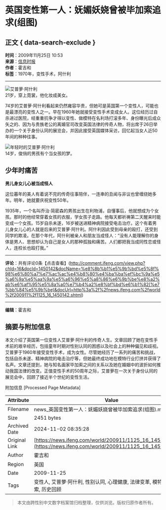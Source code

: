 # 英国变性第一人：妩媚妖娆曾被毕加索追求(组图)

## 正文 { data-search-exclude }


**时间**：2009年11月25日 10:53  
**来源**：[信息时报](http://www.chinanews.com.cn/life/news/2009/11-25/1983056.shtml)  
**作者**：霍吉和  
**标签**：1970年，变性手术，阿什利  

---

![艾普萝·阿什利](http://img.ifeng.com/hres/200911/25/10/415ec5275eb1e9c0d6e7e0b5ee17a133.jpg)  
21岁，穿上霓裳，他化妆成美女。

74岁的艾普萝·阿什利看起来仍然雍容华贵，但她可是英国第一个变性人，可能也是最漂亮的变性人之一。早在1960年她就接受变性手术变成女人。这位经历过自杀进过医院，经重重抗争才得以变性、做模特在名利场打滚多年、身份曝光后成众矢之的、因为与贵族老公的离婚官司改变英国法律的传奇人物，将出席于26日举办的一个关于身份认同的展览会，并因此接受英国媒体采访，回忆起当女人近50年间的种种往事。

![年轻时的艾普萝·阿什利](http://img.ifeng.com/hres/200911/25/10/78e573e66323db357212f3db91837369.jpg)  
14岁，俊俏的男孩有个当女孩的梦。

## **少年时痛苦**

**男儿身女儿心被当成怪人**

这位暮年的美人有着说不完的传奇往事陪伴，一连串的丑闻与非议也曾缠绕她多年。明年，她就要庆祝变性50年。

1935年，一个名叫乔治·简密森的男孩出生在利物浦，自懂事后，他就想成为个女孩。那时的他经常穿着女孩的衣服，学女孩子走路。他每天都祈祷第二天醒来时能变成一个女孩。15岁自杀未遂，16岁被送进精神病院接受电击治疗。这个有着男儿身女儿心的人就是后来的艾普萝·阿什利。阿什利因此受到母亲的殴打，还受到同学的欺凌。在那个年代，阿什利被亲人和朋友当成怪人：“没有人能理解你的身体是男人、思想却认为自己是女人的那种孤独和痛苦。人们都把我当成同性恋或怪人，连校长也殴打我。”  

---

**评论**：共有评论0条【点击查看】(http://comment.ifeng.com/view.php?chId=16&docId=1450142&docName=%e8%8b%b1%e5%9b%bd%e5%8f%98%e6%80%a7%e7%ac%ac%e4%b8%80%e4%ba%ba%ef%bc%9a%e5%a6%9a%e5%aa%9a%e5%a6%96%e5%a8%86%e6%9b%be%e8%a2%ab%e6%af%95%e5%8a%a0%e7%b4%a2%e8%bf%bd%e6%b1%82(%e7%bb%84%e5%9b%be)&docUrl=http%3a%2f%2fnews.ifeng.com%2fworld%2f200911%2f1125_16_1450142.shtml)

---

**编辑**：霍吉和

## 摘要与附加信息

<!-- tcd_abstract -->
本文介绍了英国第一位变性人艾普萝·阿什利的传奇人生。文章回顾了她在变性手术前的艰辛经历，包括童年时期对性别认同的困惑以及社会上的种种偏见和歧视。艾普萝于1960年接受变性手术，成为女性。尽管她经历了一系列的痛苦和挑战，包括自杀未遂、精神病院的电击治疗等，但她最终成功地在模特行业打拼并获得了名声。文章还提到，她与知名画家毕加索之间的关系以及她在婚姻中的波折如何推动我国法律的改变。正值变性手术的50周年之际，艾普萝在一次关于身份认同的展览会中，回顾了接近半个世纪的变性生活。
<!-- tcd_abstract_end -->

附加信息 [Processed Page Metadata]

| Attribute       | Value                                  |
|-----------------|----------------------------------------|
| Filename        | news_英国变性第一人：妩媚妖娆曾被毕加索追求(组图).md                             |
| Size            | 2451 bytes                           |
| Archived Date   | 2024-11-02 08:35:28                             |
| Original Link   | [https://news.ifeng.com/world/200911/1125_16_1450142.shtml](https://news.ifeng.com/world/200911/1125_16_1450142.shtml)                       |
| Author          | 霍吉和                               |
| Region          | 英国                               |
| Date            | 2009-11-25                                 |
| Tags            | 变性人, 艾普萝·阿什利, 性别认同, 心理健康, 法律变革, 模特生涯, 毕加索, 历史回顾                                 |
>
> 本文由跨性别中文数字档案馆归档整理，仅供浏览。版权归原作者所有。
>